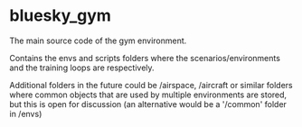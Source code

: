 # bluesky_gym
The main source code of the gym environment. 

Contains the envs and scripts folders where the scenarios/environments and the training loops are respectively. 

Additional folders in the future could be /airspace, /aircraft or similar folders where common objects that are used by multiple environments are stored, but this is open for discussion (an alternative would be a '/common' folder in /envs)

